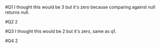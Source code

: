 #Q1
I thought this would be 3 but it's zero because comparing against null returns null.

#Q2
2

#Q3
I thought this would be 2 but it's zero, same as q1.

#Q4
2